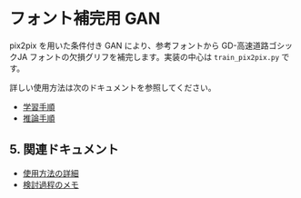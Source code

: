 # フォント補完用 GAN

pix2pix を用いた条件付き GAN により、参考フォントから GD-高速道路ゴシックJA フォントの欠損グリフを補完します。実装の中心は `train_pix2pix.py` です。

詳しい使用方法は次のドキュメントを参照してください。

* [学習手順](usage/training.md)
* [推論手順](usage/inference.md)

## 5. 関連ドキュメント

- [使用方法の詳細](usage.md)
- [検討過程のメモ](process.md)


